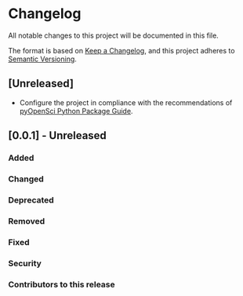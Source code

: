 # Changelog

All notable changes to this project will be documented in this file.

The format is based on [Keep a Changelog](https://keepachangelog.com/en/1.1.0/),
and this project adheres to [Semantic Versioning](https://semver.org/spec/v2.0.0.html).

## [Unreleased]

- Configure the project in compliance with the recommendations of
[pyOpenSci Python Package Guide](https://www.pyopensci.org/python-package-guide/index.html).

## [0.0.1] - Unreleased

### Added

### Changed

### Deprecated

### Removed

### Fixed

### Security

### Contributors to this release

